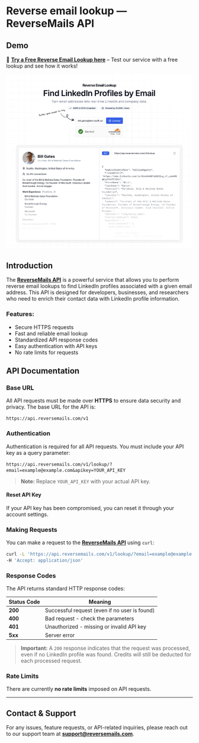 # Reverse email lookup — ReverseMails API

## Demo
🚀 **[Try a Free Reverse Email Lookup here](https://www.reversemails.com?utm_source=github&utm_medium=readme&utm_campaign=free_demo)** – Test our service with a free lookup and see how it works!

![Reverse Emails](./hero.png)

## Introduction
The **[ReverseMails API](https://www.reversemails.com?utm_source=github&utm_medium=readme&utm_campaign=free_demo)** is a powerful service that allows you to perform reverse email lookups to find LinkedIn profiles associated with a given email address. This API is designed for developers, businesses, and researchers who need to enrich their contact data with LinkedIn profile information.

### Features:
- Secure HTTPS requests
- Fast and reliable email lookup
- Standardized API response codes
- Easy authentication with API keys
- No rate limits for requests

## API Documentation

### Base URL
All API requests must be made over **HTTPS** to ensure data security and privacy. The base URL for the API is:

```
https://api.reversemails.com/v1
```

### Authentication
Authentication is required for all API requests. You must include your API key as a query parameter:

```
https://api.reversemails.com/v1/lookup/?email=example@example.com&apikey=YOUR_API_KEY
```

> **Note:** Replace `YOUR_API_KEY` with your actual API key.

#### Reset API Key
If your API key has been compromised, you can reset it through your account settings.

### Making Requests
You can make a request to the **[ReverseMails API](https://www.reversemails.com?utm_source=github&utm_medium=readme&utm_campaign=free_demo)** using `curl`:

```sh
curl -L 'https://api.reversemails.com/v1/lookup/?email=example@example.com&apikey=YOUR_API_KEY' \
-H 'Accept: application/json'
```

### Response Codes
The API returns standard HTTP response codes:

| Status Code | Meaning |
|------------|---------|
| **200** | Successful request (even if no user is found) |
| **400** | Bad request - check the parameters |
| **401** | Unauthorized - missing or invalid API key |
| **5xx** | Server error |

> **Important:** A `200` response indicates that the request was processed, even if no LinkedIn profile was found. Credits will still be deducted for each processed request.

### Rate Limits
There are currently **no rate limits** imposed on API requests.

---

## Contact & Support
For any issues, feature requests, or API-related inquiries, please reach out to our support team at **support@reversemails.com**.
